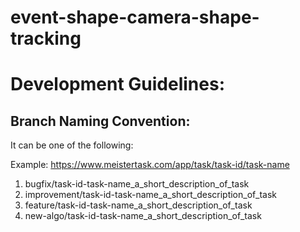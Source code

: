 # event-shape-camera-shape-tracking

# Development Guidelines:

## Branch Naming Convention:
It can be one of the following:

Example: https://www.meistertask.com/app/task/task-id/task-name

1. bugfix/task-id-task-name_a_short_description_of_task
2. improvement/task-id-task-name_a_short_description_of_task
3. feature/task-id-task-name_a_short_description_of_task
4. new-algo/task-id-task-name_a_short_description_of_task
